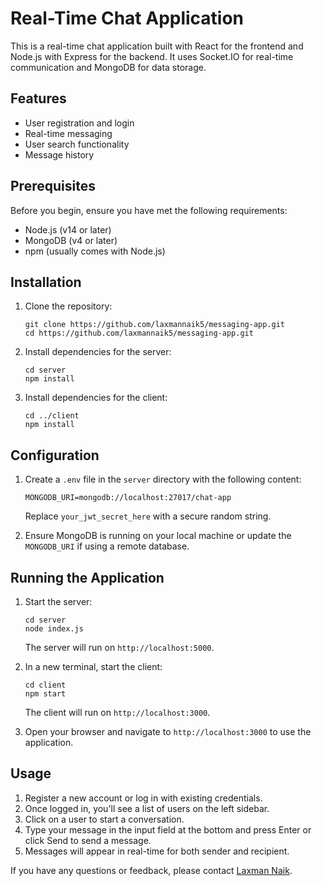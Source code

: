 # Real-Time Chat Application

This is a real-time chat application built with React for the frontend and Node.js with Express for the backend. It uses Socket.IO for real-time communication and MongoDB for data storage.

## Features

- User registration and login
- Real-time messaging
- User search functionality
- Message history

## Prerequisites

Before you begin, ensure you have met the following requirements:

- Node.js (v14 or later)
- MongoDB (v4 or later)
- npm (usually comes with Node.js)

## Installation

1. Clone the repository:
   ```
   git clone https://github.com/laxmannaik5/messaging-app.git
   cd https://github.com/laxmannaik5/messaging-app.git
   ```

2. Install dependencies for the server:
   ```
   cd server
   npm install
   ```

3. Install dependencies for the client:
   ```
   cd ../client
   npm install
   ```

## Configuration

1. Create a `.env` file in the `server` directory with the following content:
   ```
   MONGODB_URI=mongodb://localhost:27017/chat-app
   ```
   Replace `your_jwt_secret_here` with a secure random string.

2. Ensure MongoDB is running on your local machine or update the `MONGODB_URI` if using a remote database.

## Running the Application

1. Start the server:
   ```
   cd server
   node index.js
   ```
   The server will run on `http://localhost:5000`.

2. In a new terminal, start the client:
   ```
   cd client
   npm start
   ```
   The client will run on `http://localhost:3000`.

3. Open your browser and navigate to `http://localhost:3000` to use the application.

## Usage

1. Register a new account or log in with existing credentials.
2. Once logged in, you'll see a list of users on the left sidebar.
3. Click on a user to start a conversation.
4. Type your message in the input field at the bottom and press Enter or click Send to send a message.
5. Messages will appear in real-time for both sender and recipient.

If you have any questions or feedback, please contact [Laxman Naik](mailto:laxmannaik5055@gmail.com).
